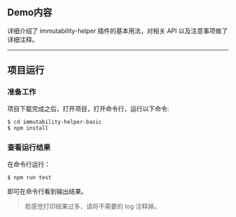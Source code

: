 ## Demo内容
详细介绍了 immutability-helper 插件的基本用法，对相关 API 以及注意事项做了详细注释。


----- 


## 项目运行

### 准备工作
项目下载完成之后，打开项目，打开命令行，运行以下命令:
``` bash
$ cd immutability-helper-basic
$ npm install
```


### 查看运行结果
在命令行运行：
``` bash
$ npm run test
```
即可在命令行看到输出结果。

> 若感觉打印结果过多，请将不需要的 log 注释掉。